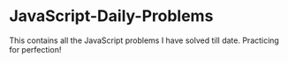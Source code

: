 # JavaScript-Daily-Problems
This contains all the JavaScript problems I have solved till date. Practicing for perfection!
